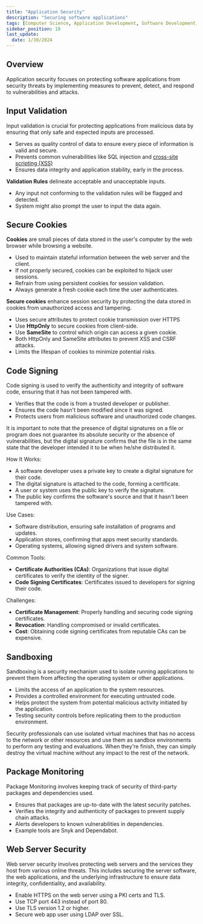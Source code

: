 ```yaml
---
title: "Application Security"
description: "Securing software applications"
tags: [Computer Science, Application Development, Software Development, Application Security]
sidebar_position: 10
last_update:
  date: 1/30/2024
---
```



## Overview

Application security focuses on protecting software applications from security threats by implementing measures to prevent, detect, and respond to vulnerabilities and attacks.


## Input Validation

Input validation is crucial for protecting applications from malicious data by ensuring that only safe and expected inputs are processed.

- Serves as quality control of data to ensure every piece of information is valid and secure.
- Prevents common vulnerabilities like SQL injection and [cross-site scripting (XSS)](/docs/007-Cybersecurity/012-List-of-Attacks/099-Other-Attacks.md)
- Ensures data integrity and application stability, early in the process.

**Validation Rules** delineate acceptable and unacceptable inputs.

- Any input not conforming to the validation rules will be flagged and detected.
- System might also prompt the user to input the data again.

## Secure Cookies

**Cookies** are small pieces of data stored in the user's computer by the web browser while browsing a website.

- Used to maintain stateful information between the web server and the client.
- If not properly secured, cookies can be exploited to hijack user sessions.
- Refrain from using persistent cookies for session validation.
- Always generate a fresh cookie each time the user authenticates.

**Secure cookies** enhance session security by protecting the data stored in cookies from unauthorized access and tampering. 

- Uses secure attributes to protect cookie transmission over HTTPS
- Use **HttpOnly** to secure cookies from client-side.
- Use **SameSite** to control which origin can access a given cookie.
- Both HttpOnly and SameSite attributes to prevent XSS and CSRF attacks.
- Limits the lifespan of cookies to minimize potential risks.


## Code Signing

Code signing is used to verify the authenticity and integrity of software code, ensuring that it has not been tampered with.

- Verifies that the code is from a trusted developer or publisher.
- Ensures the code hasn't been modified since it was signed.
- Protects users from malicious software and unauthorized code changes.

It is important to note that the presence of digital signatures on a file or program does not guarantee its absolute security or the absence of vulnerabilities, but the digital signature confirms that the file is in the same state that the developer intended it to be when he/she distributed it.

How It Works:

- A software developer uses a private key to create a digital signature for their code.
- The digital signature is attached to the code, forming a certificate.
- A user or system uses the public key to verify the signature.
- The public key confirms the software's source and that it hasn't been tampered with.

Use Cases:

- Software distribution, ensuring safe installation of programs and updates.
- Application stores, confirming that apps meet security standards.
- Operating systems, allowing signed drivers and system software.

Common Tools:

- **Certificate Authorities (CAs)**: Organizations that issue digital certificates to verify the identity of the signer.
- **Code Signing Certificates**: Certificates issued to developers for signing their code.

Challenges:

- **Certificate Management**: Properly handling and securing code signing certificates.
- **Revocation**: Handling compromised or invalid certificates.
- **Cost**: Obtaining code signing certificates from reputable CAs can be expensive.





## Sandboxing

Sandboxing is a security mechanism used to isolate running applications to prevent them from affecting the operating system or other applications.

- Limits the access of an application to the system resources.
- Provides a controlled environment for executing untrusted code.
- Helps protect the system from potential malicious activity initiated by the application.
- Testing security controls before replicating them to the production environment.

Security professionals can use isolated virtual machines that has no access to the network or other resources and use them as sandbox environments to perform any testing and evaluations. When they're finish, they can simply destroy the virtual machine without any impact to the rest of the network.

## Package Monitoring

Package Monitoring involves keeping track of security of third-party packages and dependencies used.

- Ensures that packages are up-to-date with the latest security patches.
- Verifies the integrity and authenticity of packages to prevent supply chain attacks.
- Alerts developers to known vulnerabilities in dependencies.
- Example tools are Snyk and Dependabot.

## Web Server Security 

Web server security involves protecting web servers and the services they host from various online threats. This includes securing the server software, the web applications, and the underlying infrastructure to ensure data integrity, confidentiality, and availability.

- Enable HTTPS on the web server using a PKI certs and TLS.
- Use TCP port 443 instead of port 80.
- Use TLS version 1.2 or higher.
- Secure web app user using LDAP over SSL.